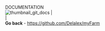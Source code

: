 DOCUMENTATION                     
![thumbnail_git_docs](https://user-images.githubusercontent.com/28227386/149833522-d6dfe319-7395-4cba-b0d1-e077b0d18bd8.png)
|              
|                 
**Go back** - https://github.com/Delalex/myFarm
